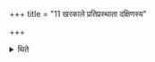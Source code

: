 +++
title = "11 खरकाले प्रतिप्रस्थाता दक्षिणस्य"

+++

<details><summary>थिते</summary>

खरकाले प्रतिप्रस्थाता दक्षिणस्य हविर्धानस्याधस्तात्पश्चादक्षं सुराग्रहार्थं द्वितीयं खरं करोति ११
</details>
